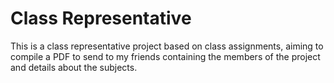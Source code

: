 # Class Representative

This is a class representative project based on class assignments, aiming to compile a PDF to send to my friends containing the members of the project and details about the subjects.
